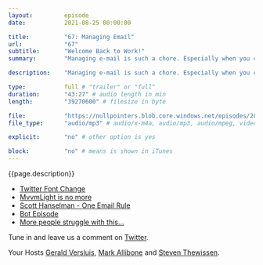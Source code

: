 ```yaml
---
layout:         episode
date: 			2021-08-25 00:00:00

title: 			"67: Managing Email"
url:        	"67"
subtitle: 		"Welcome Back to Work!"
summary: 		"Managing e-mail is such a chore. Especially when you come back from vacation, and a humongous pile of it is looking straight at you. Is a Tinder-style application THE solution here? Find out in this episode!"

description: 	"Managing e-mail is such a chore. Especially when you come back from vacation, and a humongous pile of it is looking straight at you. Is a Tinder-style application THE solution here? Find out in this episode!"

type:			full # "trailer" or "full"
duration: 		"43:27" # audio length in min
length: 		"39270600" # filesize in byte

file: 			"https://nullpointers.blob.core.windows.net/episodes/20210825_ManagingEmail.mp3"
file_type: 		"audio/mp3" # audio/x-m4a, audio/mp3, audio/mpeg, video/quicktime, video/mp4, video/x-m4v, application/pdf, and document/x-epub

explicit: 		"no" # other option is yes

block: 			"no" # means is shown in iTunes
---
```


{{page.description}}

* [Twitter Font Change](https://www.theverge.com/2021/8/11/22620438/twitter-changes-font-chirp-design-icon)
* [MvvmLight is no more](https://twitter.com/LBugnion/status/1426162823101566976?s=20)
* [Scott Hanselman - One Email Rule](https://www.hanselman.com/blog/one-email-rule-have-a-separate-inbox-and-an-inbox-cc-to-reduce-email-stress-guaranteed)
* [Bot Episode](https://nullpointers.io/37/)
* [More people struggle with this...](https://twitter.com/cecilphillip/status/1427287003217993731?s=21)

Tune in and leave us a comment on [Twitter](https://twitter.com/nullpointersio).

Your Hosts [Gerald Versluis](https://twitter.com/jfversluis), [Mark Allibone](https://twitter.com/mallibone) and [Steven Thewissen](https://twitter.com/devnl).
